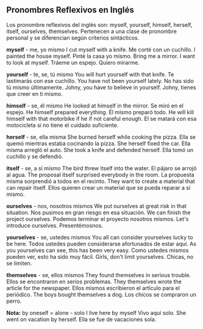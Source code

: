 ## Pronombres Reflexivos en Inglés

Los pronombre reflexivos del inglés son: myself, yourself, himself, herself, itself, ourselves, themselves. Pertenecen a una clase de pronombre personal y se diferencian según criterios sintácticos. 

**myself** - me, yo mismo
I cut myself with a knife.
Me corté con un cuchillo.
I painted the house myself.
Pinté la casa yo mismo.
Bring me a mirror. I want to look at myself.
Tráeme un espejo. Quiero mirarme.

**yourself** - te, se, tú mismo
You will hurt yourself with that knife.
Te lastimarás con ese cuchillo.
You have not been yourself lately.
No has sido tú mismo últimamente.
Johny, you have to believe in yourself.
Johny, tienes que creer en ti mismo.

**himself** - se, él mismo
He looked at himself in the mirror.
Se miró en el espejo.
He himself prepared everything.
Él mismo preparó todo.
He will kill himself with that motorbike if he if not careful enough.
El se matará con esa motocicleta si no tiene el cuidado suficiente.

**herself** - se, ella misma
She burned herself while cooking the pizza.
Ella se quemó mientras estaba cocinando la pizza.
She herself fixed the car.
Ella misma arregló el auto.
She took a knife and defended herself.
Ella tomó un cuchillo y se defendió.

**itself** - se, a sí mismo
The bird threw itself into the water.
El pájaro se arrojó al agua.
The proposal itself surprised everybody in the room.
La propuesta misma sorprendió a todos en el recinto.
They want to create a material that can repair itself.
Ellos quieren crear un material que se pueda reparar a sí mismo.

**ourselves** - nos, nosotros mismos
We put ourselves at great risk in that situation.
Nos pusimos en gran riesgo en esa situación.
We can finish the project ourselves.
Podemos terminar el proyecto nosotros mismos.
Let's introduce ourselves.
Presentémosnos.

**yourselves** - se, ustedes mismos
You all can consider yourselves lucky to be here.
Todos ustedes pueden considerarse afortunados de estar aquí.
As you yourselves can see, this has been very easy.
Como ustedes mismos pueden ver, esto ha sido muy fácil.
Girls, don't limit yourselves.
Chicas, no se limiten.

**themselves** - se, ellos mismos
They found themselves in serious trouble.
Ellos se encontraron en serios problemas.
They themselves wrote the article for the newspaper.
Ellos mismos escribieron el artículo para el periódico.
The boys bought themselves a dog.
Los chicos se compraron un perro.

**Nota:** by oneself = alone - solo
I live here by myself
Vivo aquí solo.
She went on vacation by herself.
Ella se fue de vacaciones sola.
